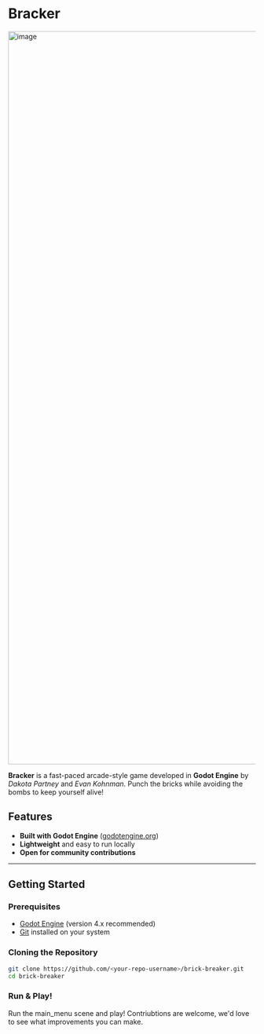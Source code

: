 # Bracker  

<img width="2559" height="1494" alt="image" src="https://github.com/user-attachments/assets/f835013a-fa44-4b80-b4fb-5da183db8e66" />

**Bracker** is a fast-paced arcade-style game developed in **Godot Engine** by *Dakota Partney* and *Evan Kohnman*. Punch the bricks while avoiding the bombs to keep yourself alive! 

## Features  
- **Built with Godot Engine** ([godotengine.org](https://godotengine.org/))  
- **Lightweight** and easy to run locally  
- **Open for community contributions**  

---

## Getting Started  

### Prerequisites  
- [Godot Engine](https://godotengine.org/download) (version 4.x recommended)  
- [Git](https://git-scm.com/) installed on your system  

### Cloning the Repository  
```bash
git clone https://github.com/<your-repo-username>/brick-breaker.git
cd brick-breaker
```

### Run & Play!
Run the main_menu scene and play! Contriubtions are welcome, we'd love to see what improvements you can make.
